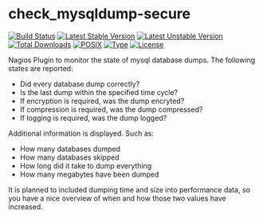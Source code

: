 # check_mysqldump-secure

[![Build Status](https://travis-ci.org/cytopia/check_mysqldump-secure.svg?branch=master)](https://travis-ci.org/cytopia/check_mysqldump-secure)
[![Latest Stable Version](https://poser.pugx.org/cytopia/check_mysqldump-secure/v/stable)](https://packagist.org/packages/cytopia/check_mysqldump-secure) 
[![Latest Unstable Version](https://poser.pugx.org/cytopia/check_mysqldump-secure/v/unstable)](https://packagist.org/packages/cytopia/check_mysqldump-secure) 
[![Total Downloads](https://poser.pugx.org/cytopia/check_mysqldump-secure/downloads)](https://packagist.org/packages/cytopia/check_mysqldump-secure) 
[![POSIX](https://img.shields.io/badge/posix-100%25-brightgreen.svg)](https://en.wikipedia.org/?title=POSIX)
[![Type](https://img.shields.io/badge/type-%2Fbin%2Fsh-red.svg)](https://en.wikipedia.org/?title=Bourne_shell)
[![License](https://poser.pugx.org/cytopia/check_mysqldump-secure/license)](http://opensource.org/licenses/MIT)

Nagios Plugin to monitor the state of mysql database dumps. The following states are reported:
* Did every database dump correctly?
* Is the last dump within the specified time cycle?
* If encryption is required, was the dump encryted?
* If compression is required, was the dump compressed?
* If logging is required, was the dump logged?
 
Additional information is displayed. Such as:
* How many databases dumped
* How many databases skipped
* How long did it take to dump everything
* How many megabytes have been dumped

It is planned to included dumping time and size into performance data, so you have a nice overview of when and how those two values have increased.
